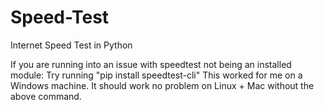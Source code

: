# Speed-Test
Internet Speed Test in Python

If you are running into an issue with speedtest not being an installed module: 
Try running "pip install speedtest-cli"
This worked for me on a Windows machine. It should work no problem on Linux + Mac without the above command. 
